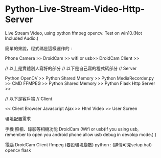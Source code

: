 # Python-Live-Stream-Video-Http-Server
Live Stream Video, using python ffmpeg opencv.
Test on win10.(Not Included Audio.)

簡單的來說，程式碼是這樣運作的 :


Phone Camera >> DroidCam >>
wifi or usb>> DroidCam Client >>

// 以上是實體別人寫好的部分
// 以下是自己寫的程式碼部分
// Server

Python OpenCV >> Python Shared Memory >>
Python MediaRecorder.py >> CMD FFMPEG >>
Python Shared Memory >> 
Python Flask Http Server >>

// 以下是客戶端 
// Client

<< Client Browser Javascript Ajax >>
Html Video >> User Screen


環境配置需求

手機
照相、錄影等相機功能
DroidCam (Wifi or usb(If you using usb, remember to open you android phone allow usb debug in devolop mode.)  )

電腦
DroidCam Client
ffmpeg (要設環境變數)
python : (詳情可見setup.bat)
    opencv
    flask

